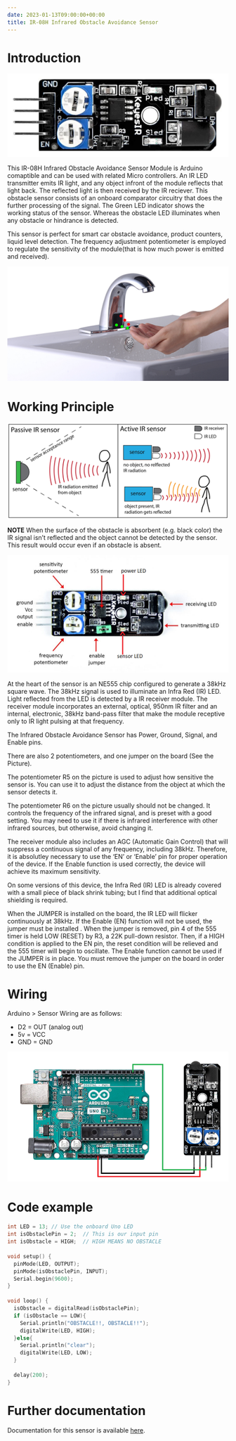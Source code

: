 ```yaml
---
date: 2023-01-13T09:00:00+00:00
title: IR-08H Infrared Obstacle Avoidance Sensor
---
```


# Introduction

![picxxyyzz](img/pic.jpg)

This IR-08H Infrared Obstacle Avoidance Sensor Module is Arduino comaptible and can be used with related Micro controllers. An IR LED transmitter emits IR light, and any object infront of the module reflects that light back. The reflected light is then received by the IR reciever. This obstacle sensor consists of an onboard comparator circuitry that does the further processing of the signal. The Green LED indicator shows the working status of the sensor. Whereas the obstacle LED illuminates when any obstacle or hindrance is detected.

This sensor is perfect for smart car obstacle avoidance, product counters, liquid level detection. The frequency adjustment potentiometer is employed to regulate the sensitivity of the module(that is how much power is emitted and received).

![picxxyyzz](img/pic5.png)

# Working Principle

![picxxyyzz](img/pic2.png)

**NOTE** When the surface of the obstacle is absorbent (e.g. black color) the IR signal isn’t reflected and the object cannot be detected by the sensor. This result would occur even if an obstacle is absent.

![picxxyyzz](img/pic3.png)

At the heart of the sensor is an NE555 chip configured to generate a 38kHz square wave. The 38kHz signal is used to illuminate an Infra Red (IR) LED. Light reflected from the LED is detected by a IR receiver module. The receiver module incorporates an external, optical, 950nm IR filter and an internal, electronic, 38kHz band-pass filter that make the module receptive only to IR light pulsing at that frequency.

The Infrared Obstacle Avoidance Sensor has Power, Ground, Signal, and Enable pins.

There are also 2 potentiometers, and one jumper on the board (See the Picture).

The potentiometer R5 on the picture is used to adjust how sensitive the sensor is. You can use it to adjust the distance from the object at which the sensor detects it.

The potentiometer R6 on the picture usually should not be changed. It controls the frequency of the infrared signal, and is preset with a good setting. You may need to use it if there is infrared interference with other infrared sources, but otherwise, avoid changing it.

The receiver module also includes an AGC (Automatic Gain Control) that will suppress a continuous signal of any frequency, including 38kHz. Therefore, it is absolutley necessary to use the ‘EN’ or ‘Enable’ pin for proper operation of the device. If the Enable function is used correctly, the device will achieve its maximum sensitivity.

On some versions of this device, the Infra Red (IR) LED is already covered with a small piece of black shrink tubing; but I find that additional optical shielding is required.

When the JUMPER is installed on the board, the IR LED will flicker continuously at 38kHz. If the Enable (EN) function will not be used, the jumper must be installed . When the jumper is removed, pin 4 of the 555 timer is held LOW (RESET) by R3, a 22K pull-down resistor. Then, if a HIGH condition is applied to the EN pin, the reset condition will be relieved and the 555 timer will begin to oscillate. The Enable function cannot be used if the JUMPER is in place. You must remove the jumper on the board in order to use the EN (Enable) pin.

# Wiring

Arduino > Sensor Wiring are as follows:
- D2 = OUT (analog out)
- 5v = VCC
- GND = GND

![picxxyyzz](img/pic4.png)

# Code example

```c
int LED = 13; // Use the onboard Uno LED
int isObstaclePin = 2;  // This is our input pin
int isObstacle = HIGH;  // HIGH MEANS NO OBSTACLE

void setup() {
  pinMode(LED, OUTPUT);
  pinMode(isObstaclePin, INPUT);
  Serial.begin(9600);  
}

void loop() {
  isObstacle = digitalRead(isObstaclePin);
  if (isObstacle == LOW){
    Serial.println("OBSTACLE!!, OBSTACLE!!");
    digitalWrite(LED, HIGH);
  }else{
    Serial.println("clear");
    digitalWrite(LED, LOW);
  }

  delay(200);
}

```

# Further documentation
Documentation for this sensor is available [here](https://osoyoo.com/2017/07/24/obstacle-avoidance-sensor/).